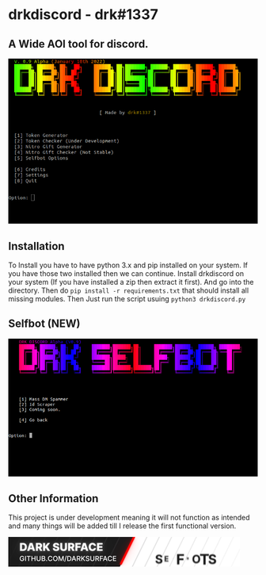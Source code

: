 # drkdiscord - drk#1337

## A Wide AOI tool for discord.

![Preview](/assets/preview1.png)

## Installation
To Install you have to have python 3.x and pip installed on your system. If you have those two installed then we can continue.
Install drkdiscord on your system (If you have installed a zip then extract it first). And go into the directory. Then do ```pip install -r requirements.txt``` that should install all missing modules.
Then Just run the script usuing ```python3 drkdiscord.py```

## Selfbot (NEW)
![Preview](/assets/preview2.png)

## Other Information
This project is under development meaning it will not function as intended and many things will be added till I release the first functional version.


![Preview](/assets/previewgif.gif)

